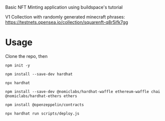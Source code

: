 Basic NFT Minting application using buildspace's tutorial

V1 Collection with randomly generated minecraft phrases: https://testnets.opensea.io/collection/squarenft-q8r5ifk7gg

# Usage
Clone the repo, then
```console
npm init -y
```
```console
npm install --save-dev hardhat
```
```console
npx hardhat
```
```console
npm install --save-dev @nomiclabs/hardhat-waffle ethereum-waffle chai @nomiclabs/hardhat-ethers ethers
```
```console
npm install @openzeppelin/contracts
```
```console
npx hardhat run scripts/deploy.js
```
